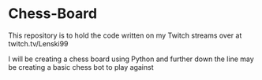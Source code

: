 # Chess-Board

This repository is to hold the code written on my Twitch streams over at twitch.tv/Lenski99

I will be creating a chess board using Python and further down the line may be creating a basic chess bot to play against
